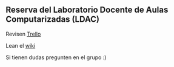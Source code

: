 ## Reserva del Laboratorio Docente de Aulas Computarizadas (LDAC)

Revisen [Trello](https://trello.com/b/WLexTA9j/reserva)

Lean el [wiki](https://github.com/MAC-USB/reserva/wiki)

Si tienen dudas pregunten en el grupo :)